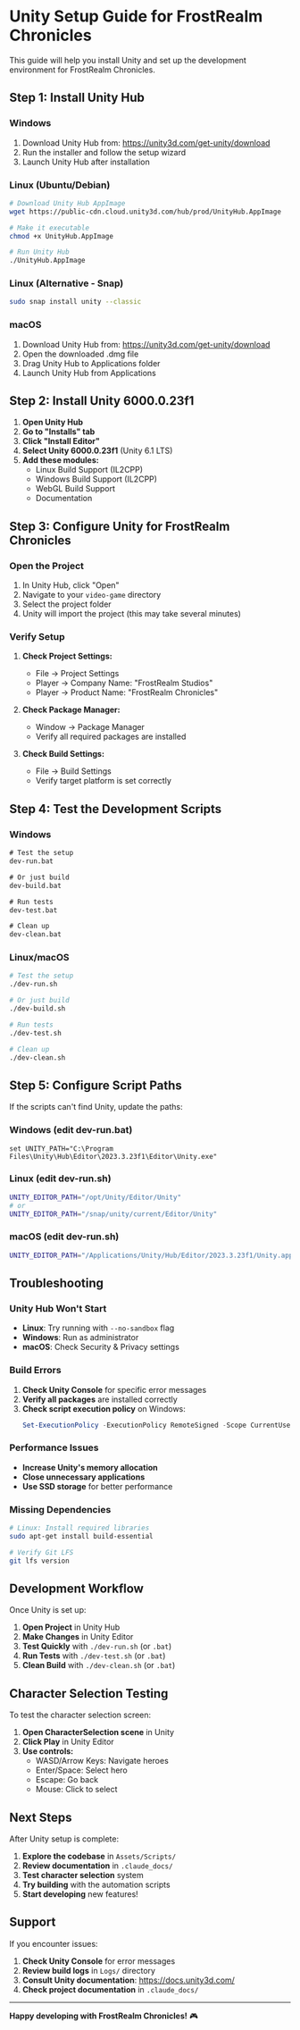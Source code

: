 # Unity Setup Guide for FrostRealm Chronicles

This guide will help you install Unity and set up the development environment for FrostRealm Chronicles.

## Step 1: Install Unity Hub

### Windows
1. Download Unity Hub from: https://unity3d.com/get-unity/download
2. Run the installer and follow the setup wizard
3. Launch Unity Hub after installation

### Linux (Ubuntu/Debian)
```bash
# Download Unity Hub AppImage
wget https://public-cdn.cloud.unity3d.com/hub/prod/UnityHub.AppImage

# Make it executable
chmod +x UnityHub.AppImage

# Run Unity Hub
./UnityHub.AppImage
```

### Linux (Alternative - Snap)
```bash
sudo snap install unity --classic
```

### macOS
1. Download Unity Hub from: https://unity3d.com/get-unity/download
2. Open the downloaded .dmg file
3. Drag Unity Hub to Applications folder
4. Launch Unity Hub from Applications

## Step 2: Install Unity 6000.0.23f1

1. **Open Unity Hub**
2. **Go to "Installs" tab**
3. **Click "Install Editor"**
4. **Select Unity 6000.0.23f1** (Unity 6.1 LTS)
5. **Add these modules:**
   - Linux Build Support (IL2CPP)
   - Windows Build Support (IL2CPP) 
   - WebGL Build Support
   - Documentation

## Step 3: Configure Unity for FrostRealm Chronicles

### Open the Project
1. In Unity Hub, click "Open"
2. Navigate to your `video-game` directory
3. Select the project folder
4. Unity will import the project (this may take several minutes)

### Verify Setup
1. **Check Project Settings:**
   - File → Project Settings
   - Player → Company Name: "FrostRealm Studios"
   - Player → Product Name: "FrostRealm Chronicles"

2. **Check Package Manager:**
   - Window → Package Manager
   - Verify all required packages are installed

3. **Check Build Settings:**
   - File → Build Settings
   - Verify target platform is set correctly

## Step 4: Test the Development Scripts

### Windows
```cmd
# Test the setup
dev-run.bat

# Or just build
dev-build.bat

# Run tests
dev-test.bat

# Clean up
dev-clean.bat
```

### Linux/macOS
```bash
# Test the setup
./dev-run.sh

# Or just build
./dev-build.sh

# Run tests
./dev-test.sh

# Clean up
./dev-clean.sh
```

## Step 5: Configure Script Paths

If the scripts can't find Unity, update the paths:

### Windows (edit dev-run.bat)
```batch
set UNITY_PATH="C:\Program Files\Unity\Hub\Editor\2023.3.23f1\Editor\Unity.exe"
```

### Linux (edit dev-run.sh)
```bash
UNITY_EDITOR_PATH="/opt/Unity/Editor/Unity"
# or
UNITY_EDITOR_PATH="/snap/unity/current/Editor/Unity"
```

### macOS (edit dev-run.sh)
```bash
UNITY_EDITOR_PATH="/Applications/Unity/Hub/Editor/2023.3.23f1/Unity.app/Contents/MacOS/Unity"
```

## Troubleshooting

### Unity Hub Won't Start
- **Linux**: Try running with `--no-sandbox` flag
- **Windows**: Run as administrator
- **macOS**: Check Security & Privacy settings

### Build Errors
1. **Check Unity Console** for specific error messages
2. **Verify all packages** are installed correctly
3. **Check script execution policy** on Windows:
   ```powershell
   Set-ExecutionPolicy -ExecutionPolicy RemoteSigned -Scope CurrentUser
   ```

### Performance Issues
- **Increase Unity's memory allocation**
- **Close unnecessary applications**
- **Use SSD storage** for better performance

### Missing Dependencies
```bash
# Linux: Install required libraries
sudo apt-get install build-essential

# Verify Git LFS
git lfs version
```

## Development Workflow

Once Unity is set up:

1. **Open Project** in Unity Hub
2. **Make Changes** in Unity Editor
3. **Test Quickly** with `./dev-run.sh` (or `.bat`)
4. **Run Tests** with `./dev-test.sh` (or `.bat`)
5. **Clean Build** with `./dev-clean.sh` (or `.bat`)

## Character Selection Testing

To test the character selection screen:

1. **Open CharacterSelection scene** in Unity
2. **Click Play** in Unity Editor
3. **Use controls:**
   - WASD/Arrow Keys: Navigate heroes
   - Enter/Space: Select hero
   - Escape: Go back
   - Mouse: Click to select

## Next Steps

After Unity setup is complete:

1. **Explore the codebase** in `Assets/Scripts/`
2. **Review documentation** in `.claude_docs/`
3. **Test character selection** system
4. **Try building** with the automation scripts
5. **Start developing** new features!

## Support

If you encounter issues:

1. **Check Unity Console** for error messages
2. **Review build logs** in `Logs/` directory
3. **Consult Unity documentation**: https://docs.unity3d.com/
4. **Check project documentation** in `.claude_docs/`

---

**Happy developing with FrostRealm Chronicles!** 🎮